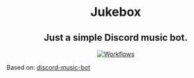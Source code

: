 <p align="center">
    <h1 align="center">Jukebox</h1>
    <h2 align="center">Just a simple Discord music bot.</h2>
</p>
<p align="center">
    <a href='https://github.com/Hazmi35/rendang/workflows/'>
        <img alt="Workflows" src="https://github.com/Hazmi35/jukebox/workflows/Node.js%20CI/badge.svg">
    </a>
</p>



Based on: [discord-music-bot](https://github.com/iCrawl/discord-music-bot)
